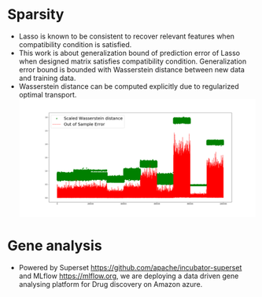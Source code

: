 # Sparsity   
* Lasso is known to be consistent to recover relevant features when compatibility condition is satisfied.  
* This work is about generalization bound of prediction error of Lasso when designed matrix satisfies compatibility condition. Generalization error bound is bounded with Wasserstein distance between new data and training data.  
* Wasserstein distance can be computed explicitly due to regularized optimal transport.  
![alt text](https://github.com/yiliu1/Gene_Analysing/blob/master/Error_lasso.png)  

# Gene analysis
* Powered by Superset https://github.com/apache/incubator-superset and MLflow https://mlflow.org, we are deploying a data driven gene analysing platform for Drug discovery on Amazon azure.  


